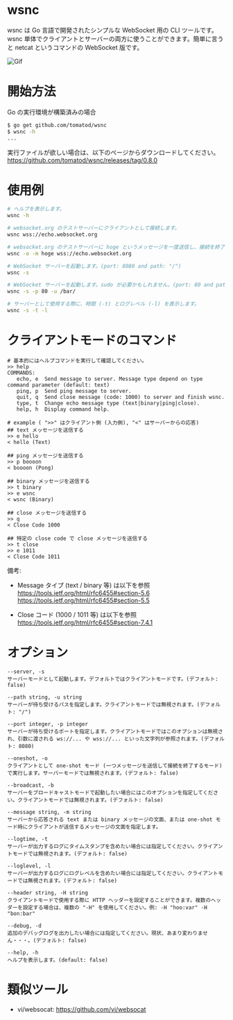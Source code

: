 
# wsnc
wsnc は Go 言語で開発されたシンプルな WebSocket 用の CLI ツールです。wsnc 単体でクライアントとサーバーの両方に使うことができます。簡単に言うと netcat というコマンドの WebSocket 版です。

![Gif](https://raw.githubusercontent.com/wiki/tomatod/wsnc/demo.gif)

# 開始方法
Go の実行環境が構築済みの場合   
``` sh
$ go get github.com/tomatod/wsnc
$ wsnc -h
...
```
実行ファイルが欲しい場合は、以下のページからダウンロードしてください。  
https://github.com/tomatod/wsnc/releases/tag/0.8.0

# 使用例

```sh
# ヘルプを表示します。
wsnc -h

# websocket.org のテストサーバーにクライアントとして接続します。
wsnc wss://echo.websocket.org

# websocket.org のテストサーバーに hoge というメッセージを一度送信し、接続を終了します。(one-shot モードと呼んでいます)
wsnc -o -m hoge wss://echo.websocket.org

# WebSocket サーバーを起動します。(port: 8080 and path: "/")
wsnc -s

# WebSocket サーバーを起動します。sudo が必要かもしれません。(port: 80 and path: "/bar/")
wsnc -s -p 80 -u /bar/

# サーバーとして使用する際に、時間 (-t) とログレベル (-l) を表示します。
wsnc -s -t -l
```

# クライアントモードのコマンド
```
# 基本的にはヘルプコマンドを実行して確認してください。
>> help
COMMANDS:
   echo, e  Send message to server. Message type depend on type command parameter (default: text)
   ping, p  Send ping message to server.
   quit, q  Send close message (code: 1000) to server and finish wsnc.
   type, t  Change echo message type (text|binary|ping|close).
   help, h  Display command help.
   
# example ( ">>" はクライアント側 (入力側), "<" はサーバーからの応答)
## text メッセージを送信する
>> e hello
< hello (Text)

## ping メッセージを送信する
>> p boooon
< boooon (Pong)

## binary メッセージを送信する
>> t binary
>> e wsnc
< wsnc (Binary)

## close メッセージを送信する
>> q
< Close Code 1000

## 特定の close code で close メッセージを送信する
>> t close
>> e 1011
< Close Code 1011
```
備考:
- Message タイプ (text / binary 等) は以下を参照   
https://tools.ietf.org/html/rfc6455#section-5.6   
https://tools.ietf.org/html/rfc6455#section-5.5   

- Close コード (1000 / 1011 等) は以下を参照
https://tools.ietf.org/html/rfc6455#section-7.4.1   

# オプション
```
--server, -s
サーバーモードとして起動します。デフォルトではクライアントモードです。(デフォルト: false)

--path string, -u string
サーバーが待ち受けるパスを指定します。クライアントモードでは無視されます。(デフォルト: "/")

--port integer, -p integer
サーバーが待ち受けるポートを指定します。クライアントモードではこのオプションは無視され、引数に渡される ws://... や wss://... といった文字列が参照されます。(デフォルト: 8080)

--oneshot, -o
クライアントとして one-shot モード (一つメッセージを送信して接続を終了するモード) で実行します。サーバーモードでは無視されます。(デフォルト: false)

--broadcast, -b
サーバーをブロードキャストモードで起動したい場合にはこのオプションを指定してください。クライアントモードでは無視されます。(デフォルト: false)

--message string, -m string
サーバーから応答される text または binary メッセージの文面、または one-shot モード時にクライアントが送信するメッセージの文面を指定します。

--logtime, -t
サーバーが出力するログにタイムスタンプを含めたい場合には指定してください。クライアントモードでは無視されます。(デフォルト: false)

--loglevel, -l
サーバーが出力するログにログレベルを含めたい場合には指定してください。クライアントモードでは無視されます。(デフォルト: false)

--header string, -H string   
クライアントモードで使用する際に HTTP ヘッダーを設定することができます。複数のヘッダーを設定する場合は、複数の "-H" を使用してください。例: -H "hoo:var" -H "bon:bar"

--debug, -d
追加のデバッグログを出力したい場合には指定してください。現状、あまり変わりません・・・。(デフォルト: false)

--help, -h
ヘルプを表示します。(default: false)
```

# 類似ツール
- vi/websocat: https://github.com/vi/websocat
